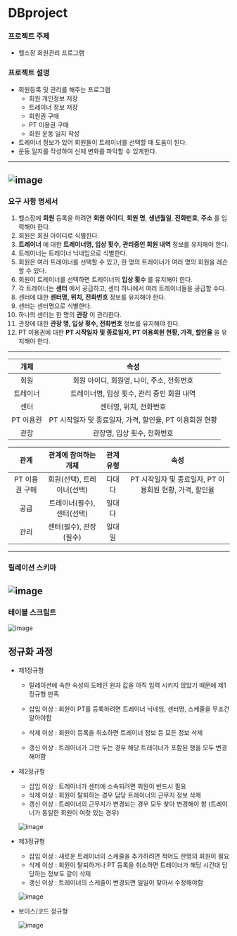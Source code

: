 # DBproject

### 프로젝트 주제
  + 헬스장 회원관리 프로그램

### 프로젝트 설명
  + 회원등록 및 관리를 해주는 프로그램
    + 회원 개인정보 저장
    + 트레이너 정보 저장
    + 회원권 구매
    + PT 이용권 구매
    + 회원 운동 일지 작성
  + 트레이너 정보가 있어 회원들이 트레이너를 선택할 때 도움이 된다.
  + 운동 일지를 작성하여 신체 변화를 파악할 수 있게한다.

-----------------------------------------------------------------
![image](https://user-images.githubusercontent.com/48307813/169842317-84b8546e-eb39-419f-a594-1054e8c7f290.png)
-----------------------------------------------------------------
### 요구 사항 명세서
 1. 헬스장에 __회원__ 등록을 하려면 __회원 아이디__, __회원 명__, __생년월일__, __전화번호__, __주소__ 를 입력해야 한다.
 2. 회원은 회원 아이디로 식별한다.
 3. __트레이너__ 에 대한 __트레이너명, 입상 횟수, 관리중인 회원 내역__ 정보를 유지해야 한다.
 4. 트레이너는 트레이너 닉네임으로 식별한다.
 5. 회원은 여러 트레이너를 선택할 수 있고, 한 명의 트레이너가 여러 명의 회원을 레슨 할 수 있다.
 6. 회원이 트레이너를 선택하면 트레이너의 __입상 횟수__ 를 유지해야 한다.
 7. 각 트레이너는 __센터__ 에서 공급하고, 센터 하나에서 여러 트레이너들을 공급할 수다.
 8. 센터에 대한 __센터명, 위치, 전화번호__ 정보를 유지해야 한다.
 9. 센터는 센터명으로 식별한다.
 10. 하나의 센터는 한 명의 __관장__ 이 관리한다.
 11. 관장에 대한 __관장 명, 입상 횟수, 전화번호__ 정보를 유지해야 한다.
 12. PT 이용권에 대한 __PT 시작일자 및 종료일자, PT 이용회원 현황, 가격, 할인율__ 을 유지해야 한다.
-----------------------------------------------------------------
|개체|속성|
|:---:|:---:|
|회원     |회원 아이디, 회원명, 나이, 주소, 전화번호|
|트레이너 |트레이너명, 입상 횟수, 관리 중인 회원 내역|
|센터     |센터명, 위치, 전화번호|
|PT 이용권|PT 시작일자 및 종료일자, 가격, 할인율, PT 이용회원 현황|
|관장     |관장명, 입상 횟수, 전화번호|

|관계|관계에 참여하는 개체|관계 유형|속성|
|:---:|:---:|:---:|:---:|
|PT 이용권 구매|회원(선택), 트레이너(선택)|다대다|PT 시작일자 및 종료일자, PT 이용회원 현황, 가격, 할인율|
|공급 |트레이너(필수),      센터(선택)|일대다|
|관리 |센터(필수), 관장(필수)|일대일|

-----------------------------------------------------------------
### 릴레이션 스키마

![image](https://user-images.githubusercontent.com/48307813/170722971-1b3a7c1d-a6ad-41cb-a184-73f1666251cc.png)
-----------------------------------------------------------------
### 테이블 스크립트

![image](https://user-images.githubusercontent.com/48307813/170723029-1f011e7d-8396-4c2f-b667-3ae00dd964e1.png)

## 정규화 과정

  + 제1정규형
    + 릴레이션에 속한 속성의 도메인 원자 값을 아직 입력 시키지 않았기 때문에 제1정규형 만족

    + 삽입 이상 : 회원이 PT를 등록하려면 트레이너 닉네임, 센터명, 스케줄을 무조건 알아야함
    + 삭제 이상 : 회원이 등록을 취소하면 트레이너 정보 등 모든 정보 삭제
    + 갱신 이상 : 트레이너가 그만 두는 경우 해당 트레이너가 포함된 행을 모두 변경해야함
    
  + 제2정규형
    
    + 삽입 이상 : 트레이너가 센터에 소속되려면 회원이 반드시 필요
    + 삭제 이상 : 회원이 탈퇴하는 경우 담당 트레이너의 근무지 정보 삭제
    + 갱신 이상 : 트레이너의 근무지가 변경되는 경우 모두 찾아 변경해야 함 (트레이너가 동일한 회원이 여럿 있는 경우)
   
    ![image](https://user-images.githubusercontent.com/48307813/170813863-52a6db80-0928-4e1f-8b3d-5a837bc92fa1.png)
   
   + 제3정규형
     
     + 삽입 이상 : 새로운 트레이너의 스케줄을 추가하려면 적어도 한명의 회원이 필요
     + 삭제 이상 : 회원이 탈퇴하거나 PT 등록을 취소하면 트레이너가 해당 시간대 담당하는 정보도 같이 삭제
     + 갱신 이상 : 트레이너의 스케줄이 변경되면 일일이 찾아서 수정해야함
     
     ![image](https://user-images.githubusercontent.com/48307813/170813845-7c78d5a2-e964-4c07-8528-b44a6505f53b.png)

     
   + 보이스/코드 정규형
      
      ![image](https://user-images.githubusercontent.com/48307813/170813922-7997a94e-262b-4cf2-80bf-1c4c02494ce2.png)

    

    
